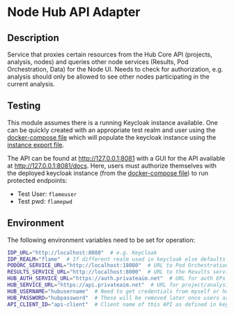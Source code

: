 # Node Hub API Adapter

## Description

Service that proxies certain resources from the Hub Core API (projects, analysis, nodes) and queries other node
services (Results, Pod Orchestration, Data) for the Node UI. Needs to check for authorization, e.g. analysis should only
be allowed to see other nodes participating in the current analysis.

## Testing

This module assumes there is a running Keycloak instance available. One can be quickly created with an appropriate test
realm and user using the [docker-compose file](./docker/docker-compose.yml) which will populate the keycloak instance
using the [instance export file](docker/test-realm.json).

The API can be found at http://127.0.0.1:8081 with a GUI for the API available at http://127.0.0.1:8081/docs. Here,
users must authorize themselves with the deployed keycloak instance
(from the [docker-compose file](./docker/docker-compose.yml)) to run protected endpoints:

* Test User: `flameuser`
* Test pwd: `flamepwd`

## Environment

The following environment variables need to be set for operation:

```bash
IDP_URL="http://localhost:8080"  # e.g. Keycloak
IDP_REALM="flame"  # If different realm used in keycloak else defaults to master
PODORC_SERVICE_URL="http://localhost:18080"  # URL to Pod Orchestration service
RESULTS_SERVICE_URL="http://localhost:8000"  # URL to the Results service
HUB_AUTH_SERVICE_URL="https://auth.privateaim.net"  # URL for auth EPs for the Hub
HUB_SERVICE_URL="https://api.privateaim.net"  # URL for project/analysis EPs for the Hub
HUB_USERNAME="hubusername"  # Need to get credentials from myself or hub team
HUB_PASSWORD="hubpassword"  # These will be removed later once users are registered in both node and hub IDP
API_CLIENT_ID="api-client"  # Client name of this API as defined in keycloak
```
